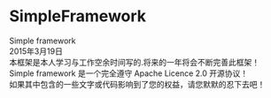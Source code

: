 # SimpleFramework
Simple framework<br/>
2015年3月19日<br/>
本框架是本人学习与工作空余时间写的.将来的一年将会不断完善此框架！<br/>
Simple framework 是一个完全遵守 Apache Licence 2.0 开源协议！<br/>
如果其中包含的一些文字或代码影响到了您的权益，请您默默的忍下去吧！
